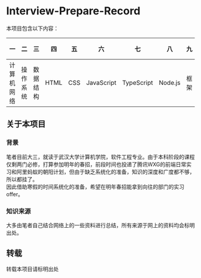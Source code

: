 # Interview-Prepare-Record
本项目包含以下内容：<br>

|  一   | 二  | 三  |  四   | 五  | 六  | 七 | 八 | 九 |  十 | 十一| 十二 | 
|  ----  | ----  | ----  |  ----  | ----  | ----  | ---- | ---- | ---- | ---- | ---- | ---- |
|计算机网络  | 操作系统 | 数据结构| HTML  |CSS | JavaScript | TypeScript | Node.js | 框架 | 设计模式 | 工程化 | 安全 |

## 关于本项目
### 背景
笔者目前大三，就读于武汉大学计算机学院，软件工程专业。由于本科阶段的课程仅剩两门必修，打算参加明年的春招，前段时间也投递了腾讯WXG的前端日常实习和阿里蚂蚁的朝阳计划，但由于缺乏系统化的准备，知识的深度和广度都不够，所以都挂了。<br>
因此借助寒假的时间系统化的准备，希望在明年春招能拿到向往的部门的实习offer。
### 知识来源
大多由笔者自己结合网络上的一些资料进行总结，所有来源于网上的资料均会标明出处。

## 转载
转载本项目请标明出处
